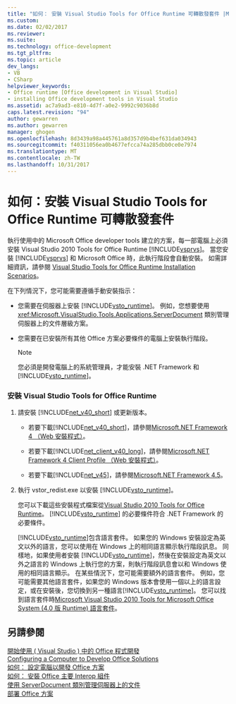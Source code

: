 ```yaml
---
title: "如何： 安裝 Visual Studio Tools for Office Runtime 可轉散發套件 |Microsoft 文件"
ms.custom: 
ms.date: 02/02/2017
ms.reviewer: 
ms.suite: 
ms.technology: office-development
ms.tgt_pltfrm: 
ms.topic: article
dev_langs:
- VB
- CSharp
helpviewer_keywords:
- Office runtime [Office development in Visual Studio]
- installing Office development tools in Visual Studio
ms.assetid: ac7a9ad3-e810-4d7f-a0e2-9992c9036b8d
caps.latest.revision: "94"
author: gewarren
ms.author: gewarren
manager: ghogen
ms.openlocfilehash: 8d3439a98a445761a8d357d9b4bef631da034943
ms.sourcegitcommit: f40311056ea0b4677efcca74a285dbb0ce0e7974
ms.translationtype: MT
ms.contentlocale: zh-TW
ms.lasthandoff: 10/31/2017
---
```

# <a name="how-to-install-the-visual-studio-tools-for-office-runtime-redistributable"></a>如何：安裝 Visual Studio Tools for Office Runtime 可轉散發套件
  執行使用中的 Microsoft Office developer tools 建立的方案，每一部電腦上必須安裝 Visual Studio 2010 Tools for Office Runtime [!INCLUDE[vsprvs](../sharepoint/includes/vsprvs-md.md)]。 當您安裝 [!INCLUDE[vsprvs](../sharepoint/includes/vsprvs-md.md)] 和 Microsoft Office 時，此執行階段會自動安裝。 如需詳細資訊，請參閱 [Visual Studio Tools for Office Runtime Installation Scenarios](../vsto/visual-studio-tools-for-office-runtime-installation-scenarios.md)。  
  
 在下列情況下，您可能需要遵循手動安裝指示：  
  
-   您需要在伺服器上安裝 [!INCLUDE[vsto_runtime](../vsto/includes/vsto-runtime-md.md)]。 例如，您想要使用 <xref:Microsoft.VisualStudio.Tools.Applications.ServerDocument> 類別管理伺服器上的文件層級方案。  
  
-   您需要在已安裝所有其他 Office 方案必要條件的電腦上安裝執行階段。  
  
    > [!NOTE]  
    >  您必須是開發電腦上的系統管理員，才能安裝 .NET Framework 和 [!INCLUDE[vsto_runtime](../vsto/includes/vsto-runtime-md.md)]。  
  
### <a name="to-install-the-visual-studio-tools-for-office-runtime"></a>安裝 Visual Studio Tools for Office Runtime  
  
1.  請安裝 [!INCLUDE[net_v40_short](../sharepoint/includes/net-v40-short-md.md)] 或更新版本。  
  
    -   若要下載[!INCLUDE[net_v40_short](../sharepoint/includes/net-v40-short-md.md)]，請參閱[Microsoft.NET Framework 4 （Web 安裝程式）](http://go.microsoft.com/fwlink/?LinkId=178957)。  
  
    -   若要下載[!INCLUDE[net_client_v40_long](../vsto/includes/net-client-v40-long-md.md)]，請參閱[Microsoft.NET Framework 4 Client Profile （Web 安裝程式）](http://go.microsoft.com/fwlink/?LinkId=178958)。  
  
    -   若要下載[!INCLUDE[net_v45](../vsto/includes/net-v45-md.md)]，請參閱[Microsoft.NET Framework 4.5](http://www.microsoft.com/download/details.aspx?id=30653)。  
  
2.  執行 vstor_redist.exe 以安裝 [!INCLUDE[vsto_runtime](../vsto/includes/vsto-runtime-md.md)]。  
  
     您可以下載這些安裝程式檔案從[Visual Studio 2010 Tools for Office Runtime](http://go.microsoft.com/fwlink/?LinkId=140384)。 [!INCLUDE[vsto_runtime](../vsto/includes/vsto-runtime-md.md)] 的必要條件符合 .NET Framework 的必要條件。  
  
     [!INCLUDE[vsto_runtime](../vsto/includes/vsto-runtime-md.md)]包含語言套件。 如果您的 Windows 安裝設定為英文以外的語言，您可以使用在 Windows 上的相同語言顯示執行階段訊息。 同樣地，如果使用者安裝 [!INCLUDE[vsto_runtime](../vsto/includes/vsto-runtime-md.md)]，然後在安裝設定為英文以外之語言的 Windows 上執行您的方案，則執行階段訊息會以和 Windows 使用的相同語言顯示。 在某些情況下，您可能需要額外的語言套件。 例如，您可能需要其他語言套件，如果您的 Windows 版本會使用一個以上的語言設定，或在安裝後，您切換到另一種語言[!INCLUDE[vsto_runtime](../vsto/includes/vsto-runtime-md.md)]。 您可以找到語言套件時[Microsoft Visual Studio 2010 Tools for Microsoft Office System (4.0 版 Runtime) 語言套件](http://go.microsoft.com/fwlink/?LinkId=140386)。  
  
## <a name="see-also"></a>另請參閱  
 [開始使用 &#40; Visual Studio &#41; 中的 Office 程式開發](../vsto/getting-started-office-development-in-visual-studio.md)   
 [Configuring a Computer to Develop Office Solutions](../vsto/configuring-a-computer-to-develop-office-solutions.md)   
 [如何： 設定電腦以開發 Office 方案](../vsto/how-to-configure-a-computer-to-develop-office-solutions.md)   
 [如何： 安裝 Office 主要 Interop 組件](../vsto/how-to-install-office-primary-interop-assemblies.md)   
 [使用 ServerDocument 類別管理伺服器上的文件](../vsto/managing-documents-on-a-server-by-using-the-serverdocument-class.md)   
 [部署 Office 方案](../vsto/deploying-an-office-solution.md)  
  
  
